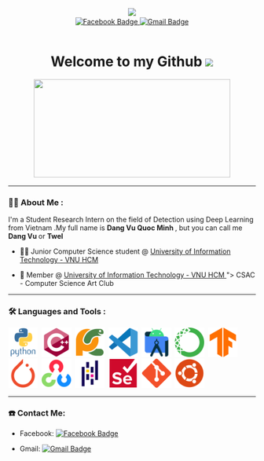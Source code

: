 <div id="header" align="center">
    <img src="https://media.giphy.com/media/bx3Cvt88j7PtM4SOaS/giphy.gif" width="150"/>
    <div id="badges">
        <a href="https://facebook.com/dangvu2k1">
            <img src="https://img.shields.io/badge/Facebook-blue?logo=facebook&logoColor=white&style=for-the-badge" alt="Facebook Badge"/>
        </a>
        <a href="mailto:vuquocminhdang@gmail.com">
            <img src="https://img.shields.io/badge/Gmail-red?logo=gmail&logoColor=white&style=for-the-badge" alt="Gmail Badge"/>
        </a>
    </div>
    <img src="https://komarev.com/ghpvc/?username=twelcone&style=flat-square&color=blue" alt=""/>
    <h1>
        Welcome to my Github
        <img src="https://media.giphy.com/media/hvRJCLFzcasrR4ia7z/giphy.gif" width="30px"/>
    </h1>
</div>
<div align="center">
  <img src="https://media.giphy.com/media/1afuwyOsr5E8X9CuRV/giphy.gif" width="400" height="200"/>
</div>

---

### :man_technologist: About Me :

I'm a Student Research Intern on the field of Detection using Deep Learning from Vietnam .My full name is <b> Dang Vu Quoc Minh </b>, but you can call me <b> Dang Vu </b> or <b> Twel </b>

- 👨‍🎓 Junior Computer Science student @ <a href="https://en.uit.edu.vn/overview-vnuhcm-university-information-technology"> University of Information Technology - VNU HCM </a>

- 🎤 Member @ <a href="https://en.uit.edu.vn/overview-vnuhcm-university-information-technology"> University of Information Technology - VNU HCM </a>"> CSAC - Computer Science Art Club </a>

---

### :hammer_and_wrench: Languages and Tools :

<div>
    <img src="https://github.com/devicons/devicon/blob/master/icons/python/python-original-wordmark.svg" title="Python" alt="Python" width="60" height="60"/>&nbsp;
    <img src="https://github.com/devicons/devicon/blob/master/icons/cplusplus/cplusplus-original.svg" title="Cplusplus" alt="Cplusplus" width="60" height="60"/>&nbsp;
    <img src="https://github.com/devicons/devicon/blob/master/icons/pycharm/pycharm-original.svg" title="Pycharm" alt="Pycharm" width="60" height="60"/>&nbsp;
    <img src="https://github.com/devicons/devicon/blob/master/icons/vscode/vscode-original.svg" title="VSCode" alt="VSCode" width="60" height="60"/>&nbsp;
    <img src="https://github.com/devicons/devicon/blob/master/icons/androidstudio/androidstudio-original.svg" title="Android Studio" alt="Android Studio" width="60" height="60"/>&nbsp;
    <img src="https://github.com/devicons/devicon/blob/master/icons/anaconda/anaconda-original.svg" title="Anaconda" alt="Anaconda" width="60" height="60"/>&nbsp;
    <img src="https://github.com/devicons/devicon/blob/master/icons/tensorflow/tensorflow-original.svg" title="Tensorflow" alt="Tensorflow" width="60" height="60"/>&nbsp;
    <img src="https://github.com/devicons/devicon/blob/master/icons/pytorch/pytorch-original.svg" title="Pytorch" alt="Pytorch" width="60" height="60"/>&nbsp;
    <img src="https://github.com/devicons/devicon/blob/master/icons/opencv/opencv-original.svg" title="OpenCV" alt="OpenCV" width="60" height="60"/>&nbsp;
    <img src="https://github.com/devicons/devicon/blob/master/icons/pandas/pandas-original.svg" title="Pandas" alt="Pandas" width="60" height="60"/>&nbsp;
    <img src="https://github.com/devicons/devicon/blob/master/icons/selenium/selenium-original.svg" title="Selenium" alt="Selenium" width="60" height="60"/>&nbsp;
    <img src="https://github.com/devicons/devicon/blob/master/icons/git/git-original.svg" title="Git" alt="Git" width="60" height="60"/>&nbsp;
    <img src="https://github.com/devicons/devicon/blob/master/icons/ubuntu/ubuntu-plain.svg" title="Ubuntu" alt="Ubuntu" width="60" height="60"/>&nbsp;
</div>

---

### ☎️ Contact Me:

- Facebook: [![Facebook Badge](https://img.shields.io/badge/Facebook-blue?logo=facebook&logoColor=white&style=flat)](https://facebook.com/dangvu2k1)

- Gmail: [![Gmail Badge](https://img.shields.io/badge/Gmail-red?logo=gmail&logoColor=white&style=flat)](mailto:vuquocminhdang@gmail.com)
